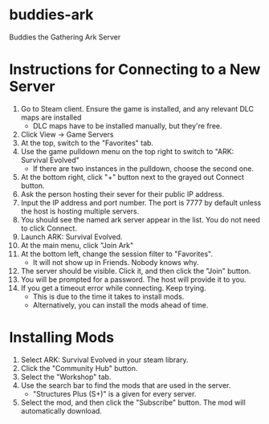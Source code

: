 # buddies-ark
Buddies the Gathering Ark Server

# Instructions for Connecting to a New Server
1) Go to Steam client. Ensure the game is installed, and any relevant DLC maps are installed
	- DLC maps have to be installed manually, but they're free.
2) Click View -> Game Servers
3) At the top, switch to the "Favorites" tab.
4) Use the game pulldown menu on the top right to switch to "ARK: Survival Evolved"
	- If there are two instances in the pulldown, choose the second one.
5) At the bottom right, click "+" button next to the grayed out Connect button.
6) Ask the person hosting their sever for their public IP address.
7) Input the IP address and port number. The port is 7777 by default unless the host is hosting multiple servers.
8) You should see the named ark server appear in the list. You do not need to click Connect.
9) Launch ARK: Survival Evolved.
10) At the main menu, click "Join Ark"
11) At the bottom left, change the session filter to "Favorites".
	- It will not show up in Friends. Nobody knows why.
12) The server should be visible. Click it, and then click the "Join" button.
13) You will be prompted for a password. The host will provide it to you.
14) If you get a timeout error while connecting. Keep trying.
	- This is due to the time it takes to install mods.
	- Alternatively, you can install the mods ahead of time.

# Installing Mods
1) Select ARK: Survival Evolved in your steam library.
2) Click the "Community Hub" button.
3) Select the "Workshop" tab.
4) Use the search bar to find the mods that are used in the server.
	- "Structures Plus (S+)" is a given for every server.
5) Select the mod, and then click the "Subscribe" button. The mod will automatically download.